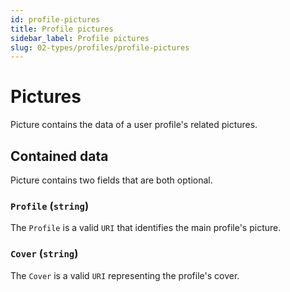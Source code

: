 ```yaml
---
id: profile-pictures
title: Profile pictures
sidebar_label: Profile pictures
slug: 02-types/profiles/profile-pictures
---
```


# Pictures
Picture contains the data of a user profile's related pictures.

## Contained data
Picture contains two fields that are both optional.

### `Profile` (`string`)
The `Profile` is a valid `URI` that identifies the main profile's picture.

### `Cover` (`string`)
The `Cover` is a valid `URI` representing the profile's cover.
